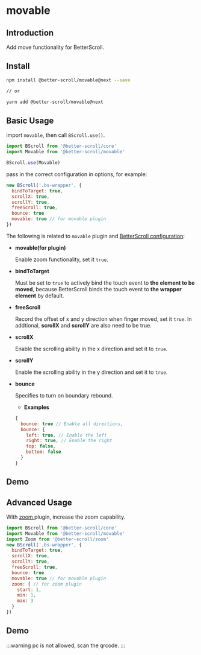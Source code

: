# movable

## Introduction

Add move functionality for BetterScroll.

## Install

```bash
npm install @better-scroll/movable@next --save

// or

yarn add @better-scroll/movable@next
```

## Basic Usage

import `movable`, then call `BScroll.use()`.

```js
import BScroll from '@better-scroll/core'
import Movable from '@better-scroll/movable'

BScroll.use(Movable)
```

pass in the correct configuration in options, for example:

```js
new BScroll('.bs-wrapper', {
  bindToTarget: true,
  scrollX: true,
  scrollY: true,
  freeScroll: true,
  bounce: true
  movable: true // for movable plugin
})
```

The following is related to `movable` plugin and [BetterScroll configuration](../guide/base-scroll-options.html):

- **movable(for plugin)**

  Enable zoom functionality, set it `true`.

- **bindToTarget**

  Must be set to `true` to actively bind the touch event to **the element to be moved**, because BetterScroll binds the touch event to **the wrapper element** by default.

- **freeScroll**

  Record the offset of x and y direction when finger moved, set it `true`. In addtional, **scrollX** and **scrollY** are also need to be true.

- **scrollX**

  Enable the scrolling ability in the x direction and set it to `true`.

- **scrollY**

  Enable the scrolling ability in the y direction and set it to `true`.

- **bounce**

  Specifies to turn on boundary rebound.

  - **Examples**
  ```js
  {
    bounce: true // Enable all directions,
    bounce: {
      left: true, // Enable the left
      right: true, // Enable the right
      top: false,
      bottom: false
    }
  }
  ```
## Demo

  <demo qrcode-url="movable/default">
    <template slot="code-template">
      <<< @/examples/vue/components/movable/default.vue?template
    </template>
    <template slot="code-script">
      <<< @/examples/vue/components/movable/default.vue?script
    </template>
    <template slot="code-style">
      <<< @/examples/vue/components/movable/default.vue?style
    </template>
    <movable-default slot="demo"></movable-default>
  </demo>

## Advanced Usage

With [ zoom ](./zoom.html#introduction) plugin, increase the zoom capability.

```js
import BScroll from '@better-scroll/core'
import Movable from '@better-scroll/movable'
import Zoom from '@better-scroll/zoom'
new BScroll('.bs-wrapper', {
  bindToTarget: true,
  scrollX: true,
  scrollY: true,
  freeScroll: true,
  bounce: true
  movable: true // for movable plugin
  zoom: { // for zoom plugin
    start: 1,
    min: 1,
    max: 3
  }
})
```

## Demo

  :::warning
  pc is not allowed, scan the qrcode.
  :::

  <demo qrcode-url="movable/scale">
    <template slot="code-template">
      <<< @/examples/vue/components/movable/scale.vue?template
    </template>
    <template slot="code-script">
      <<< @/examples/vue/components/movable/scale.vue?script
    </template>
    <template slot="code-style">
      <<< @/examples/vue/components/movable/scale.vue?style
    </template>
    <movable-scale slot="demo"></movable-scale>
  </demo>